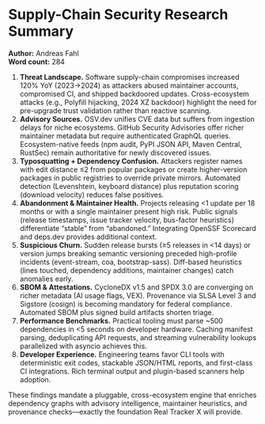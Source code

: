 # Supply-Chain Security Research Summary

**Author:** Andreas Fahl  
**Word count:** 284

1. **Threat Landscape.** Software supply-chain compromises increased 120% YoY (2023→2024) as attackers abused maintainer accounts, compromised CI, and shipped backdoored updates. Cross-ecosystem attacks (e.g., Polyfill hijacking, 2024 XZ backdoor) highlight the need for pre-upgrade trust validation rather than reactive scanning.
2. **Advisory Sources.** OSV.dev unifies CVE data but suffers from ingestion delays for niche ecosystems. GitHub Security Advisories offer richer maintainer metadata but require authenticated GraphQL queries. Ecosystem-native feeds (npm audit, PyPI JSON API, Maven Central, RustSec) remain authoritative for newly discovered issues.
3. **Typosquatting + Dependency Confusion.** Attackers register names with edit distance ≤2 from popular packages or create higher-version packages in public registries to override private mirrors. Automated detection (Levenshtein, keyboard distance) plus reputation scoring (download velocity) reduces false positives.
4. **Abandonment & Maintainer Health.** Projects releasing <1 update per 18 months or with a single maintainer present high risk. Public signals (release timestamps, issue tracker velocity, bus-factor heuristics) differentiate “stable” from “abandoned.” Integrating OpenSSF Scorecard and deps.dev provides additional context.
5. **Suspicious Churn.** Sudden release bursts (≥5 releases in <14 days) or version jumps breaking semantic versioning preceded high-profile incidents (event-stream, coa, bootstrap-sass). Diff-based heuristics (lines touched, dependency additions, maintainer changes) catch anomalies early.
6. **SBOM & Attestations.** CycloneDX v1.5 and SPDX 3.0 are converging on richer metadata (AI usage flags, VEX). Provenance via SLSA Level 3 and Sigstore (cosign) is becoming mandatory for federal compliance. Automated SBOM plus signed build artifacts shorten triage.
7. **Performance Benchmarks.** Practical tooling must parse ~500 dependencies in <5 seconds on developer hardware. Caching manifest parsing, deduplicating API requests, and streaming vulnerability lookups parallelized with asyncio achieves this.
8. **Developer Experience.** Engineering teams favor CLI tools with deterministic exit codes, stackable JSON/HTML reports, and first-class CI integrations. Rich terminal output and plugin-based scanners help adoption.

These findings mandate a pluggable, cross-ecosystem engine that enriches dependency graphs with advisory intelligence, maintainer heuristics, and provenance checks—exactly the foundation Real Tracker X will provide.
